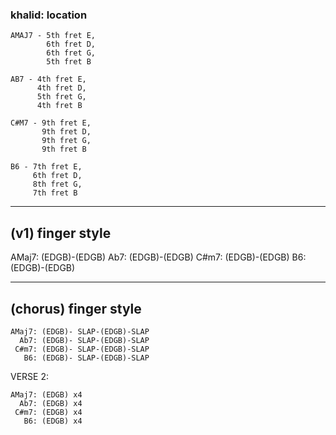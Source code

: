 
### khalid: location 

```
AMAJ7 - 5th fret E,
        6th fret D,
        6th fret G,
        5th fret B

AB7 - 4th fret E,
      4th fret D,
      5th fret G,
      4th fret B

C#M7 - 9th fret E,
       9th fret D,
       9th fret G,
       9th fret B

B6 - 7th fret E,
     6th fret D,
     8th fret G,
     7th fret B
```
----------------------
(v1) finger style
----------------------

AMaj7: (EDGB)-(EDGB)
Ab7: (EDGB)-(EDGB)
C#m7: (EDGB)-(EDGB)
B6: (EDGB)-(EDGB)

----------------------
(chorus) finger style
----------------------
```
AMaj7: (EDGB)- SLAP-(EDGB)-SLAP
  Ab7: (EDGB)- SLAP-(EDGB)-SLAP
 C#m7: (EDGB)- SLAP-(EDGB)-SLAP
   B6: (EDGB)- SLAP-(EDGB)-SLAP
```

VERSE 2: 
```
AMaj7: (EDGB) x4
  Ab7: (EDGB) x4
 C#m7: (EDGB) x4
   B6: (EDGB) x4
```
